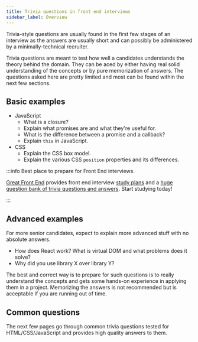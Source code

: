 ```yaml
---
title: Trivia questions in front end interviews
sidebar_label: Overview
---
```


Trivia-style questions are usually found in the first few stages of an interview as the answers are usually short and can possibly be administered by a minimally-technical recruiter.

Trivia questions are meant to test how well a candidates understands the theory behind the domain. They can be aced by either having real solid understanding of the concepts or by pure memorization of answers. The questions asked here are pretty limited and most can be found within the next few sections.

## Basic examples

- JavaScript
  - What is a closure?
  - Explain what promises are and what they're useful for.
  - What is the difference between a promise and a callback?
  - Explain `this` in JavaScript.
- CSS
  - Explain the CSS box model.
  - Explain the various CSS `position` properties and its differences.

:::info Best place to prepare for Front End interviews.

[Great Front End](https://www.greatfrontend.com/?fpr=frontendinterviewhandbook) provides front end interview [study plans](https://www.greatfrontend.com/get-started?fpr=frontendinterviewhandbook) and a [huge question bank of trivia questions and answers](https://www.greatfrontend.com/questions/quiz?fpr=frontendinterviewhandbook). Start studying today!

:::

## Advanced examples

For more senior candidates, expect to explain more advanced stuff with no absolute answers.

- How does React work? What is virtual DOM and what problems does it solve?
- Why did you use library X over library Y?

The best and correct way is to prepare for such questions is to really understand the concepts and gets some hands-on experience in applying them in a project. Memorizing the answers is not recommended but is acceptable if you are running out of time.

## Common questions

The next few pages go through common trivia questions tested for HTML/CSS/JavaScript and provides high quality answers to them.
